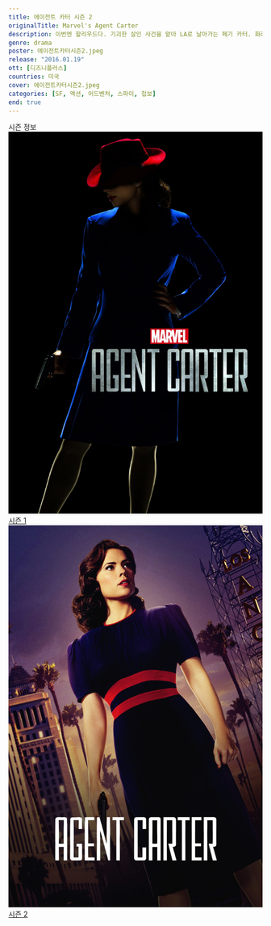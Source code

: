 ```yaml
---
title: 에이전트 카터 시즌 2
originalTitle: Marvel's Agent Carter
description: 이번엔 할리우드다. 기괴한 살인 사건을 맡아 LA로 날아가는 페기 카터. 화려한 도시의 이면에서 불길한 위협을 감지하는데. 의문의 물질과 관련된 거대한 음모를 파헤쳐라!
genre: drama
poster: 에이전트카터시즌2.jpeg
release: "2016.01.19"
ott: [디즈니플러스]
countries: 미국
cover: 에이전트카터시즌2.jpeg
categories: [SF, 액션, 어드벤처, 스파이, 첩보]
end: true
---
```


<div class="title bold">시즌 정보</div>

<div class="season-list">
<div class="item">
<a href="https://lesflix.github.io/drama/에이전트카터시즌1" >
<img src="/poster/에이전트카터시즌1.jpeg" alt="에이전트카터시즌1 포스터 ">
시즌 1</a>
</div>

<div class="item">
<a href="https://lesflix.github.io/drama/에이전트카터시즌2" >
<img src="/poster/에이전트카터시즌2.jpeg" alt="에이전트카터시즌2 포스터 ">
시즌 2</a>
</div>
</div>
